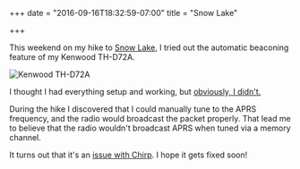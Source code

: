 +++
date = "2016-09-16T18:32:59-07:00"
title = "Snow Lake"

+++

This weekend on my hike to [Snow Lake](http://www.wta.org/go-hiking/hikes/snow-lake-1),
I tried out the automatic beaconing feature of my Kenwood TH-D72A.

![Kenwood TH-D72A](/images/2016/snowlake.jpg)

I thought I had everything setup and working, but [obviously, I didn't.](http://aprs.fi/#!mt=roadmap&z=12&ts=1474040400&te=1474070400&call=a%2FAF7NK)

During the hike I discovered that I could manually tune to the APRS frequency, and
the radio would broadcast the packet properly. That lead me to believe that 
the radio wouldn't broadcast APRS when tuned via a memory channel. 

It turns out that it's an [issue with Chirp](http://chirp.danplanet.com/issues/2455).
I hope it gets fixed soon!
